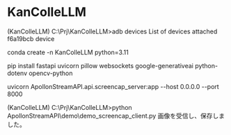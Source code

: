 # KanColleLLM


(KanColleLLM) C:\Prj\KanColleLLM>adb devices
List of devices attached
f6a19bcb        device



conda create -n KanColleLLM python=3.11

pip install fastapi uvicorn pillow websockets google-generativeai python-dotenv opencv-python

uvicorn ApollonStreamAPI.api.screencap_server:app --host 0.0.0.0 --port 8000


(KanColleLLM) C:\Prj\KanColleLLM>python ApollonStreamAPI\demo\demo_screencap_client.py
画像を受信し、保存しました。